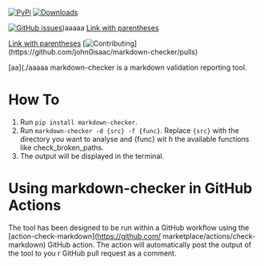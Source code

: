 [![PyPi](https://img.shields.io/pypi/v/markdown-checker)](https://example.com/some%29page)
[![Downloads](https://img.shields.io/pypi/dm/markdown-checker)](https://pypi.org/project/markdown-checker/)

[![GitHub issues](https://img.shields.io/badge/issue_tracking-github-blue.svg)](https://github.com/john0isaac/markdown-checker/issues}\\))aaaaa
[Link with parentheses](https://example.com/some%29page)

[Link with parentheses](https://example.com/some%29page)
[![Contributing](https://img.shields.io/badge/PR-Welcome-%23FF8300.svg?)](https://github.com/john0isaac/markdown-checker/pulls)

[aa](./aaaaa 
markdown-checker is a markdown validation reporting tool.

# How To
1. Run `pip install markdown-checker`.
2. Run `markdown-checker -d {src} -f {func}`. Replace `{src}` with the directory you want to analyse and {func} wit
h the available functions like check_broken_paths.
3. The output will be displayed in the terminal.
# Using markdown-checker in GitHub Actions
The tool has been designed to be run within a GitHub workflow using the [action-check-markdown](https://github.com/
marketplace/actions/check-markdown) GitHub action. The action will automatically post the output of the tool to you
r GitHub pull request as a comment.
